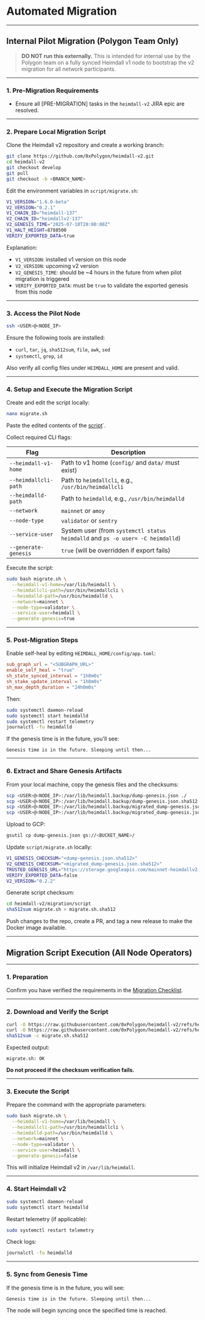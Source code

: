 # Automated Migration

---

## Internal Pilot Migration (Polygon Team Only)

> **DO NOT run this externally.** This is intended for internal use by the Polygon team on a fully synced Heimdall v1 node to bootstrap the v2 migration for all network participants.

---

### 1. Pre-Migration Requirements

- Ensure all [PRE-MIGRATION] tasks in the `heimdall-v2` JIRA epic are resolved.

---

### 2. Prepare Local Migration Script

Clone the Heimdall v2 repository and create a working branch:

```bash
git clone https://github.com/0xPolygon/heimdall-v2.git
cd heimdall-v2
git checkout develop
git pull
git checkout -b <BRANCH_NAME>
````

Edit the environment variables in `script/migrate.sh`:

```bash
V1_VERSION="1.6.0-beta"
V2_VERSION="0.2.1"
V1_CHAIN_ID="heimdall-137"
V2_CHAIN_ID="heimdallv2-137"
V2_GENESIS_TIME="2025-07-10T20:00:00Z"
V1_HALT_HEIGHT=8788500
VERIFY_EXPORTED_DATA=true
```

Explanation:

* `V1_VERSION`: installed v1 version on this node
* `V2_VERSION`: upcoming v2 version
* `V2_GENESIS_TIME`: should be ~4 hours in the future from when pilot migration is triggered
* `VERIFY_EXPORTED_DATA`: must be `true` to validate the exported genesis from this node

---

### 3. Access the Pilot Node

```bash
ssh <USER>@<NODE_IP>
```

Ensure the following tools are installed:

* `curl`, `tar`, `jq`, `sha512sum`, `file`, `awk`, `sed`
* `systemctl`, `grep`, `id`

Also verify all config files under `HEIMDALL_HOME` are present and valid.

---

### 4. Setup and Execute the Migration Script

Create and edit the script locally:

```bash
nano migrate.sh
```

Paste the edited contents of the [script](./script/migrate.sh)`.

Collect required CLI flags:

| Flag                 | Description                                                                    |
|----------------------|--------------------------------------------------------------------------------|
| `--heimdall-v1-home` | Path to v1 home (`config/` and `data/` must exist)                             |
| `--heimdallcli-path` | Path to `heimdallcli`, e.g., `/usr/bin/heimdallcli`                            |
| `--heimdalld-path`   | Path to `heimdalld`, e.g., `/usr/bin/heimdalld`                                |
| `--network`          | `mainnet` or `amoy`                                                            |
| `--node-type`        | `validator` or `sentry`                                                        |
| `--service-user`     | System user (from `systemctl status heimdalld` and `ps -o user= -C heimdalld`) |
| `--generate-genesis` | `true` (will be overridden if export fails)                                    |

Execute the script:

```bash
sudo bash migrate.sh \
  --heimdall-v1-home=/var/lib/heimdall \
  --heimdallcli-path=/usr/bin/heimdallcli \
  --heimdalld-path=/usr/bin/heimdalld \
  --network=mainnet \
  --node-type=validator \
  --service-user=heimdall \
  --generate-genesis=true
```

---

### 5. Post-Migration Steps

Enable self-heal by editing `HEIMDALL_HOME/config/app.toml`:

```toml
sub_graph_url = "<SUBGRAPH_URL>"
enable_self_heal = "true"
sh_state_synced_interval = "1h0m0s"
sh_stake_update_interval = "1h0m0s"
sh_max_depth_duration = "24h0m0s"
```

Then:

```bash
sudo systemctl daemon-reload
sudo systemctl start heimdalld
sudo systemctl restart telemetry
journalctl -fu heimdalld
```

If the genesis time is in the future, you'll see:

```
Genesis time is in the future. Sleeping until then...
```

---

### 6. Extract and Share Genesis Artifacts

From your local machine, copy the genesis files and the checksums:

```bash
scp <USER>@<NODE_IP>:/var/lib/heimdall.backup/dump-genesis.json ./
scp <USER>@<NODE_IP>:/var/lib/heimdall.backup/dump-genesis.json.sha512 ./
scp <USER>@<NODE_IP>:/var/lib/heimdall.backup/migrated_dump-genesis.json ./
scp <USER>@<NODE_IP>:/var/lib/heimdall.backup/migrated_dump-genesis.json.sha512 ./
```

Upload to GCP:

```bash
gsutil cp dump-genesis.json gs://<BUCKET_NAME>/
```

Update `script/migrate.sh` locally:

```bash
V1_GENESIS_CHECKSUM="<dump-genesis.json.sha512>"
V2_GENESIS_CHECKSUM="<migrated_dump-genesis.json.sha512>"
TRUSTED_GENESIS_URL="https://storage.googleapis.com/mainnet-heimdallv2-genesis/dump-genesis.json"
VERIFY_EXPORTED_DATA=false
V2_VERSION="0.2.2"
```

Generate script checksum:

```bash
cd heimdall-v2/migration/script
sha512sum migrate.sh > migrate.sh.sha512
```

Push changes to the repo, create a PR, and tag a new release to make the Docker image available.

---

## Migration Script Execution (All Node Operators)

---

### 1. Preparation

Confirm you have verified the requirements in the [Migration Checklist](../systemd/1-MIGRATION-CHECKLIST.md).

---

### 2. Download and Verify the Script

```bash
curl -O https://raw.githubusercontent.com/0xPolygon/heimdall-v2/refs/heads/develop/migration/script/migrate.sh
curl -O https://raw.githubusercontent.com/0xPolygon/heimdall-v2/refs/heads/develop/migration/script/migrate.sh.sha512
sha512sum -c migrate.sh.sha512
```

Expected output:

```
migrate.sh: OK
```

**Do not proceed if the checksum verification fails.**

---

### 3. Execute the Script

Prepare the command with the appropriate parameters:

```bash
sudo bash migrate.sh \
  --heimdall-v1-home=/var/lib/heimdall \
  --heimdallcli-path=/usr/bin/heimdallcli \
  --heimdalld-path=/usr/bin/heimdalld \
  --network=mainnet \
  --node-type=validator \
  --service-user=heimdall \
  --generate-genesis=false
```

This will initialize Heimdall v2 in `/var/lib/heimdall`.

---

### 4. Start Heimdall v2

```bash
sudo systemctl daemon-reload
sudo systemctl start heimdalld
```

Restart telemetry (if applicable):

```bash
sudo systemctl restart telemetry
```

Check logs:

```bash
journalctl -fu heimdalld
```

---

### 5. Sync from Genesis Time

If the genesis time is in the future, you will see:

```
Genesis time is in the future. Sleeping until then...
```

The node will begin syncing once the specified time is reached.

